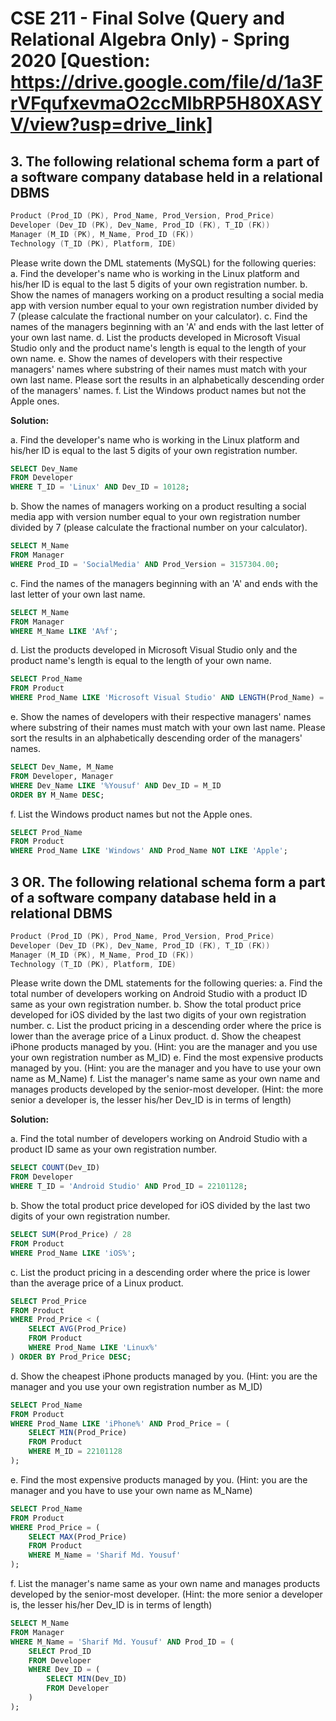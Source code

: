 # CSE 211 - Final Solve (Query and Relational Algebra Only) - Spring 2020 [Question: https://drive.google.com/file/d/1a3FrVFqufxevmaO2ccMlbRP5H80XASYV/view?usp=drive_link]

## 3. The following relational schema form a part of a software company database held in a relational DBMS

```s
Product (Prod_ID (PK), Prod_Name, Prod_Version, Prod_Price)
Developer (Dev_ID (PK), Dev_Name, Prod_ID (FK), T_ID (FK))
Manager (M_ID (PK), M_Name, Prod_ID (FK))
Technology (T_ID (PK), Platform, IDE)
```

Please write down the DML statements (MySQL) for the following queries:
a. Find the developer's name who is working in the Linux platform and his/her ID is equal to the last 5 digits of your own registration number.
b. Show the names of managers working on a product resulting a social media app with version number equal to your own registration number divided by 7 (please calculate the fractional number on your calculator).
c. Find the names of the managers beginning with an 'A' and ends with the last letter of your own last name.
d. List the products developed in Microsoft Visual Studio only and the product name's length is equal to the length of your own name.
e. Show the names of developers with their respective managers' names where substring of their names must match with your own last name. Please sort the results in an alphabetically descending order of the managers' names.
f. List the Windows product names but not the Apple ones.

**Solution:**

a. Find the developer's name who is working in the Linux platform and his/her ID is equal to the last 5 digits of your own registration number.

```sql
SELECT Dev_Name
FROM Developer
WHERE T_ID = 'Linux' AND Dev_ID = 10128;
```

b. Show the names of managers working on a product resulting a social media app with version number equal to your own registration number divided by 7 (please calculate the fractional number on your calculator).

```sql
SELECT M_Name
FROM Manager
WHERE Prod_ID = 'SocialMedia' AND Prod_Version = 3157304.00;
```

c. Find the names of the managers beginning with an 'A' and ends with the last letter of your own last name.

```sql
SELECT M_Name
FROM Manager
WHERE M_Name LIKE 'A%f';
```

d. List the products developed in Microsoft Visual Studio only and the product name's length is equal to the length of your own name.

```sql
SELECT Prod_Name
FROM Product
WHERE Prod_Name LIKE 'Microsoft Visual Studio' AND LENGTH(Prod_Name) = 17;
```

e. Show the names of developers with their respective managers' names where substring of their names must match with your own last name. Please sort the results in an alphabetically descending order of the managers' names.

```sql
SELECT Dev_Name, M_Name
FROM Developer, Manager
WHERE Dev_Name LIKE '%Yousuf' AND Dev_ID = M_ID
ORDER BY M_Name DESC;
```

f. List the Windows product names but not the Apple ones.

```sql
SELECT Prod_Name
FROM Product
WHERE Prod_Name LIKE 'Windows' AND Prod_Name NOT LIKE 'Apple';
```

## 3 OR. The following relational schema form a part of a software company database held in a relational DBMS

```s
Product (Prod_ID (PK), Prod_Name, Prod_Version, Prod_Price)
Developer (Dev_ID (PK), Dev_Name, Prod_ID (FK), T_ID (FK))
Manager (M_ID (PK), M_Name, Prod_ID (FK))
Technology (T_ID (PK), Platform, IDE)
```

Please write down the DML statements for the following queries:
a. Find the total number of developers working on Android Studio with a product ID same as your own registration number.
b. Show the total product price developed for iOS divided by the last two digits of your own registration number.
c. List the product pricing in a descending order where the price is lower than the average price of a Linux product.
d. Show the cheapest iPhone products managed by you. (Hint: you are the manager and you use your own registration number as M_ID)
e. Find the most expensive products managed by you. (Hint: you are the manager and you have to use your own name as M_Name)
f. List the manager's name same as your own name and manages products developed by the senior-most developer. (Hint: the more senior a developer is, the lesser his/her Dev_ID is in terms of length)

**Solution:**

a. Find the total number of developers working on Android Studio with a product ID same as your own registration number.

```sql
SELECT COUNT(Dev_ID)
FROM Developer
WHERE T_ID = 'Android Studio' AND Prod_ID = 22101128;
```

b. Show the total product price developed for iOS divided by the last two digits of your own registration number.

```sql
SELECT SUM(Prod_Price) / 28
FROM Product
WHERE Prod_Name LIKE 'iOS%';
```

c. List the product pricing in a descending order where the price is lower than the average price of a Linux product.

```sql
SELECT Prod_Price
FROM Product
WHERE Prod_Price < (
    SELECT AVG(Prod_Price)
    FROM Product
    WHERE Prod_Name LIKE 'Linux%'
) ORDER BY Prod_Price DESC;
```

d. Show the cheapest iPhone products managed by you. (Hint: you are the manager and you use your own registration number as M_ID)

```sql
SELECT Prod_Name
FROM Product
WHERE Prod_Name LIKE 'iPhone%' AND Prod_Price = (
    SELECT MIN(Prod_Price)
    FROM Product
    WHERE M_ID = 22101128
);
```

e. Find the most expensive products managed by you. (Hint: you are the manager and you have to use your own name as M_Name)

```sql
SELECT Prod_Name
FROM Product
WHERE Prod_Price = (
    SELECT MAX(Prod_Price)
    FROM Product
    WHERE M_Name = 'Sharif Md. Yousuf'
);
```

f. List the manager's name same as your own name and manages products developed by the senior-most developer. (Hint: the more senior a developer is, the lesser his/her Dev_ID is in terms of length)

```sql
SELECT M_Name
FROM Manager
WHERE M_Name = 'Sharif Md. Yousuf' AND Prod_ID = (
    SELECT Prod_ID
    FROM Developer
    WHERE Dev_ID = (
        SELECT MIN(Dev_ID)
        FROM Developer
    )
);
```
